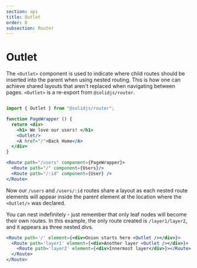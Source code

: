 ```yaml
---
section: api
title: Outlet
order: 8
subsection: Router
---
```


# Outlet

The `<Outlet>` component is used to indicate where child routes should be inserted into the parent when using nested routing. This is how one can achieve shared layouts that aren't replaced when navigating between pages. `<Outlet>` is a re-export from `@solidjs/router`.

```jsx

import { Outlet } from "@solidjs/router";

function PageWrapper () {
  return <div>
    <h1> We love our users! </h1>
    <Outlet/>
    <A href="/">Back Home</A>
  </div>
}

<Route path="/users" component={PageWrapper}>
  <Route path="/" component={Users}/>
  <Route path="/:id" component={User} />
</Route>
```
Now our `/users` and `/users/:id` routes share a layout as each nested route elements will appear inside the parent element at the location where the `<Outlet/>` was declared.

You can nest indefinitely - just remember that only leaf nodes will become their own routes. In this example, the only route created is `/layer1/layer2`, and it appears as three nested divs.

```jsx
<Route path='/' element={<div>Onion starts here <Outlet /></div>}>
  <Route path='layer1' element={<div>Another layer <Outlet /></div>}>
    <Route path='layer2' element={<div>Innermost layer</div>}></Route>
  </Route>
</Route>
```
